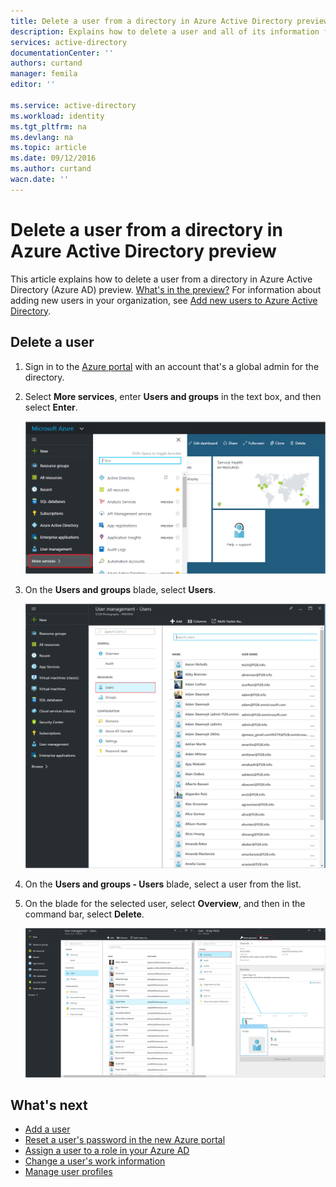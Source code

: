 ```yaml
---
title: Delete a user from a directory in Azure Active Directory preview | Azure
description: Explains how to delete a user and all of its information from Azure Active Directory
services: active-directory
documentationCenter: ''
authors: curtand
manager: femila
editor: ''

ms.service: active-directory
ms.workload: identity
ms.tgt_pltfrm: na
ms.devlang: na
ms.topic: article
ms.date: 09/12/2016
ms.author: curtand
wacn.date: ''
---
```


# Delete a user from a directory in Azure Active Directory preview

This article explains how to delete a user from a directory in Azure Active Directory (Azure AD) preview. [What's in the preview?](./active-directory-preview-explainer.md) For information about adding new users in your organization, see [Add new users to Azure Active Directory](./active-directory-users-create-azure-portal.md).

## Delete a user

1.  Sign in to the [Azure portal](https://portal.azure.cn) with an account that's a global admin for the directory.

2.  Select **More services**, enter **Users and groups** in the text box, and then select **Enter**.

    ![Opening user management](./media/active-directory-users-delete-user-azure-portal/create-users-user-management.png)

3.  On the **Users and groups** blade, select **Users**.

    ![Opening the Users blade](./media/active-directory-users-delete-user-azure-portal/create-users-open-users-blade.png)

4. On the **Users and groups - Users** blade, select a user from the list.

5. On the blade for the selected user, select **Overview**, and then in the command bar, select **Delete**.

    ![Selecting the Delete command](./media/active-directory-users-delete-user-azure-portal/create-users-delete-command.png)

## What's next

- [Add a user](./active-directory-users-create-azure-portal.md)
- [Reset a user's password in the new Azure portal](./active-directory-users-reset-password-azure-portal.md)
- [Assign a user to a role in your Azure AD](./active-directory-users-assign-role-azure-portal.md)
- [Change a user's work information](./active-directory-users-work-info-azure-portal.md)
- [Manage user profiles](./active-directory-users-profile-azure-portal.md)